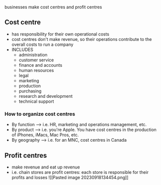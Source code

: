businesses make cost centres and profit centres

## Cost centre
- has responsibility for their own operational costs
- cost centres don't make revenue, so their operations contribute to the overall costs to run a company
- INCLUDES
	- administration
	- customer service
	- finance and accounts
	- human resources
	- legal
	- marketing
	- production
	- purchasing
	- research and development
	- technical support
### How to organize cost centres
- By function --> i.e. HR, marketing and operations management, etc.
- By product --> i.e. you're Apple. You have cost centres in the production of iPhones, iMacs, Mac Pros, etc.
- By geography --> i.e. for an MNC, cost centres in Canada

## Profit centres
- make revenue and eat up revenue
- i.e. chain stores are profit centres: each store is responsible for their profits and losses
![[Pasted image 20230918134454.png]]